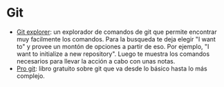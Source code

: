 # Git

- [Git explorer](https://gitexplorer.com/): un explorador de comandos de git que permite encontrar muy facilmente los comandos. Para la busqueda te deja elegir "I want to" y provee un montón de opciones a partir de eso. Por ejemplo, "I want to initialize a new repository". Luego te muestra los comandos necesarios para llevar la acción a cabo con unas notas.
- [Pro git](https://git-scm.com/book/en/v2): libro gratuito sobre git que va desde lo básico hasta lo más complejo.
